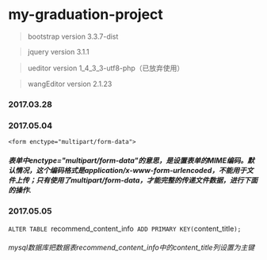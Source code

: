 # my-graduation-project

> bootstrap version 3.3.7-dist

> jquery version 3.1.1

> ueditor version 1_4_3_3-utf8-php（已放弃使用）

> wangEditor version 2.1.23

### 2017.03.28



### 2017.05.04
`<form enctype="multipart/form-data">`
##### 表单中enctype="multipart/form-data"的意思，是设置表单的MIME编码。默认情况，这个编码格式是application/x-www-form-urlencoded，不能用于文件上传；只有使用了multipart/form-data，才能完整的传递文件数据，进行下面的操作.

### 2017.05.05
`ALTER TABLE `recommend_content_info` ADD PRIMARY KEY(`content_title`);`
###### mysql数据库把数据表recommend_content_info中的content_title列设置为主键
